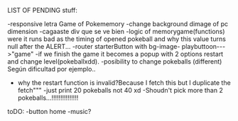 LIST OF PENDING stuff:

-responsive letra Game of Pokememory
-change background dimage of pc dimension
-cagaaste div que se ve bien
-logic of memorygame(functions) were it runs bad as the 
timing of opened pokeball and why this value turns null after the ALERT... 
-router starterButton with bg-image- playbuttoon--->"game"
-if we finish the game it becomes a popup with 2 options restart and change level(pokeballxdd).
-posibility to change pokeballs (different) Según dificultad por ejemplo..
- why the restart function is invalid?Because I fetch this but I duplicate the fetch"""
-just print  20 pokeballs not 40 xd
-Shoudn't pick more than 2 pokeballs...!!!!!!!!!!!!!!!

toDO:
 -button home
 -music? 